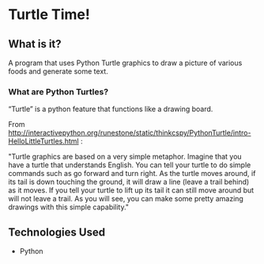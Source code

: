 # Turtle Time!

## What is it?
A program that uses Python Turtle graphics to draw a picture of various foods and generate some text.


### What are Python Turtles?
“Turtle” is a python feature that functions like a drawing board.

From http://interactivepython.org/runestone/static/thinkcspy/PythonTurtle/intro-HelloLittleTurtles.html : 

"Turtle graphics are based on a very simple metaphor. Imagine that you have a turtle that understands English. You can tell your turtle to do simple commands such as go forward and turn right. As the turtle moves around, if its tail is down touching the ground, it will draw a line (leave a trail behind) as it moves. If you tell your turtle to lift up its tail it can still move around but will not leave a trail. As you will see, you can make some pretty amazing drawings with this simple capability." 

## Technologies Used
* Python